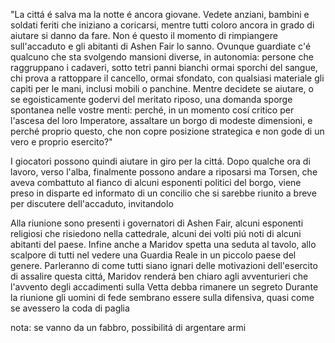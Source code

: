 "La cittá é salva ma la notte é ancora giovane. Vedete anziani, bambini e soldati feriti che iniziano a coricarsi, mentre tutti coloro ancora in grado di aiutare si danno da fare. Non é questo il momento di rimpiangere sull'accaduto e gli abitanti di Ashen Fair lo sanno. Ovunque guardiate c'é qualcuno che sta svolgendo mansioni diverse, in autonomia: persone che raggruppano i cadaveri, sotto tetri panni bianchi ormai sporchi del sangue, chi prova a rattoppare il cancello, ormai sfondato, con qualsiasi materiale gli capiti per le mani, inclusi mobili o panchine. Mentre decidete se aiutare, o se egoisticamente godervi del meritato riposo, una domanda sporge spontanea nelle vostre menti: perché, in un momento cosí critico per l'ascesa del loro Imperatore, assaltare un borgo di modeste dimensioni, e perché proprio questo, che non copre posizione strategica e non gode di un vero e proprio esercito?"


I giocatori possono quindi aiutare in giro per la cittá. Dopo qualche ora di lavoro, verso l'alba, finalmente possono andare a riposarsi ma Torsen, che aveva combattuto al fianco di alcuni esponenti politici del borgo, viene preso in disparte ed informato di un concilio che si sarebbe riunito a breve per discutere dell'accaduto, invitandolo


Alla riunione sono presenti i governatori di Ashen Fair, alcuni esponenti religiosi che risiedono nella cattedrale, alcuni dei volti piú noti di alcuni abitanti del paese. Infine anche a Maridov spetta una seduta al tavolo, allo scalpore di tutti nel vedere una Guardia Reale in un piccolo paese del genere.
Parleranno di come tutti siano ignari delle motivazioni dell'esercito di assalire questa cittá, Maridov renderá ben chiaro agli avventurieri che l'avvento degli accadimenti sulla Vetta debba rimanere un segreto
Durante la riunione gli uomini di fede sembrano essere sulla difensiva, quasi come se avessero la coda di paglia





nota: se vanno da un fabbro, possibilitá di argentare armi